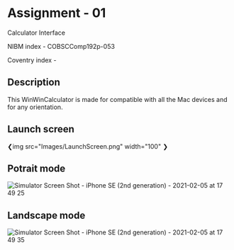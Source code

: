 <h1>Assignment - 01</h1>

Calculator Interface

NIBM index - COBSCComp192p-053

Coventry index - 


<h2>Description</h2>

This WinWinCalculator is made for compatible with all the Mac devices and for any orientation.

<h2>Launch screen</h2>

❮img src="Images/LaunchScreen.png" width="100" ❯

<h2>Potrait mode</h2>

![Simulator Screen Shot - iPhone SE (2nd generation) - 2021-02-05 at 17 49 25](https://user-images.githubusercontent.com/44730905/107037695-713c1e80-67e1-11eb-930c-5dcac1edc7f4.png)

<h2>Landscape mode</h2>

![Simulator Screen Shot - iPhone SE (2nd generation) - 2021-02-05 at 17 49 35](https://user-images.githubusercontent.com/44730905/107037854-b2ccc980-67e1-11eb-9e77-cf160f547187.png)


